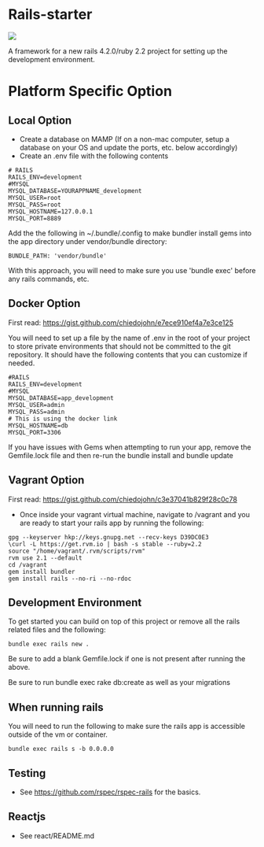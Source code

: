 Rails-starter
=========
<img src="https://travis-ci.org/chiedojohn/rails-starter.svg?branch=master" />

A framework for a new rails 4.2.0/ruby 2.2 project for setting up the development environment.

Platform Specific Option
====================
Local Option
--------------------
- Create a database on MAMP (If on a non-mac computer, setup a database on your OS and update the ports, etc. below accordingly)
- Create an .env file with the following contents

```
# RAILS
RAILS_ENV=development
#MYSQL
MYSQL_DATABASE=YOURAPPNAME_development
MYSQL_USER=root
MYSQL_PASS=root
MYSQL_HOSTNAME=127.0.0.1
MYSQL_PORT=8889
```

Add the the following in ~/.bundle/.config to make bundler install gems into the app directory under vendor/bundle directory:

```
BUNDLE_PATH: 'vendor/bundle'
```

With this approach, you will need to make sure you use 'bundle exec' before any rails commands, etc.

Docker Option
--------------
First read: https://gist.github.com/chiedojohn/e7ece910ef4a7e3ce125

You will need to set up a file by the name of .env in the root of your project to store private environments that should not be committed to the git repository. It should have the following contents that you can customize if needed.

```
#RAILS
RAILS_ENV=development
#MYSQL
MYSQL_DATABASE=app_development
MYSQL_USER=admin
MYSQL_PASS=admin
# This is using the docker link
MYSQL_HOSTNAME=db
MYSQL_PORT=3306
```

If you have issues with Gems when attempting to run your app, remove the Gemfile.lock file and then re-run the bundle install and bundle update

Vagrant Option
----------------
First read: https://gist.github.com/chiedojohn/c3e37041b829f28c0c78

- Once inside your vagrant virtual machine, navigate to /vagrant and you are ready to start your rails app by running the following:

```
gpg --keyserver hkp://keys.gnupg.net --recv-keys D39DC0E3
\curl -L https://get.rvm.io | bash -s stable --ruby=2.2
source "/home/vagrant/.rvm/scripts/rvm"
rvm use 2.1 --default
cd /vagrant
gem install bundler
gem install rails --no-ri --no-rdoc
```

Development Environment
----------
To get started you can build on top of this project or remove all the rails related files and the following:

```
bundle exec rails new .
```

Be sure to add a blank Gemfile.lock if one is not present after running the above.

Be sure to run bundle exec rake db:create as well as your migrations

When running rails
-----------
You will need to run the following to make sure the rails app is accessible outside of the vm or container.

```bundle exec rails s -b 0.0.0.0```

Testing
-----------
- See https://github.com/rspec/rspec-rails for the basics.

Reactjs
-----------
- See react/README.md
